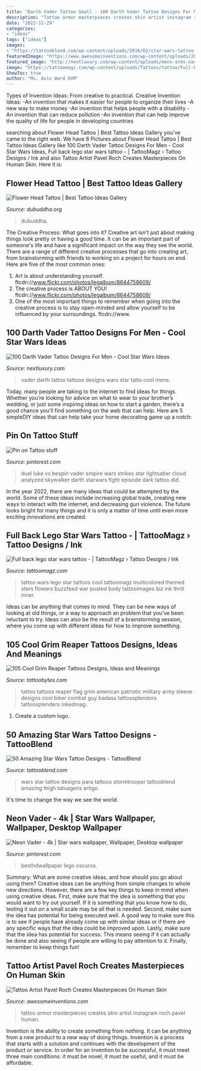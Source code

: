 ```yaml
---
title: "Darth Vader Tattoo Small - 100 Darth Vader Tattoo Designs For Men"
description: "Tattoo armor masterpieces creates skin artist instagram roch pavel human"
date: "2022-11-29"
categories:
- "ideas"
tags: ["ideas"]
images:
- "https://tattooblend.com/wp-content/uploads/2016/02/star-wars-tattoo-design-25.jpg"
featuredImage: "https://www.awesomeinventions.com/wp-content/uploads/2015/04/armor-tattoo.jpg"
featured_image: "http://nextluxury.com/wp-content/uploads/mens-arms-navy-blue-darth-vader-tatto.jpg"
image: "https://tattoomagz.com/wp-content/uploads/Tattoos/tattoo/Full-back-lego-star-wars-tattoo.jpg"
ShowToc: true
author: "Ms. Avis Ward DVM"
---
```



Types of Invention Ideas: From creative to practical.
Creative Invention Ideas: 
-An invention that makes it easier for people to organize their lives 
-A new way to make money 
-An invention that helps people with a disability 
-An invention that can reduce pollution 
-An invention that can help improve the quality of life for people in developing countries

	

		
searching about Flower Head Tattoo | Best Tattoo Ideas Gallery you've came to the right web. We have 8 Pictures about Flower Head Tattoo | Best Tattoo Ideas Gallery like 100 Darth Vader Tattoo Designs For Men - Cool Star Wars Ideas, Full back lego star wars tattoo - | TattooMagz › Tattoo Designs / Ink and also Tattoo Artist Pavel Roch Creates Masterpieces On Human Skin. Here it is:
		
    
## Flower Head Tattoo | Best Tattoo Ideas Gallery

<img loading=lazy src="http://www.dubuddha.org/wp-content/uploads/2017/03/Flower-Head-Tattoo-by-Elliott-Wells.jpg" onerror="this.onerror=null;this.src='https://tse3.mm.bing.net/th?id=OIP.Qc2LZch84EO_UxhvJ8VdUgHaHa&amp;pid=15.1';" alt="Flower Head Tattoo | Best Tattoo Ideas Gallery">

_Source: dubuddha.org_

>dubuddha. 

	

The Creative Process: What goes into it?
Creative art isn't just about making things look pretty or having a good time. It can be an important part of someone's life and have a significant impact on the way they see the world. There are a range of different creative processes that go into creating art, from brainstorming with friends to working on a project for hours on end. Here are five of the most common ones: 
1) Art is about understanding yourself. ftcdn://www.flickr.com/photos/legalbum/8644758609/
2) The creative process is ABOUT YOU! ftcdn://www.flickr.com/photos/legalbum/8644758609/
3) One of the most important things to remember when going into the creative process is to stay open-minded and allow yourself to be influenced by your surroundings. ftcdn://www.

    
## 100 Darth Vader Tattoo Designs For Men - Cool Star Wars Ideas

<img loading=lazy src="http://nextluxury.com/wp-content/uploads/mens-arms-navy-blue-darth-vader-tatto.jpg" onerror="this.onerror=null;this.src='https://tse2.mm.bing.net/th?id=OIP._e-2EvJ9QXH8VJWYFA90OwHaIW&amp;pid=15.1';" alt="100 Darth Vader Tattoo Designs For Men - Cool Star Wars Ideas">

_Source: nextluxury.com_

>vader darth tattoo tattoos designs wars star tatto cool mens. 

	

Today, many people are taking to the internet to find ideas for things. Whether you’re looking for advice on what to wear to your brother’s wedding, or just some inspiring ideas on how to start a garden, there’s a good chance you’ll find something on the web that can help. Here are 5 simpleDIY ideas that can help take your home decorating game up a notch: 

    
## Pin On Tattoo Stuff

<img loading=lazy src="https://i.pinimg.com/736x/65/fa/cd/65facd8c61813a2a291fd1ba37e942ec.jpg" onerror="this.onerror=null;this.src='https://tse1.mm.bing.net/th?id=OIP.gpieOu2Hqe1H9f5FuteojwHaFj&amp;pid=15.1';" alt="Pin on Tattoo stuff">

_Source: pinterest.com_

>duel luke vs bespin vader empire wars strikes star lightsaber cloud analyzed skywalker darth starwars fight episode dark tattoo did. 

	

In the year 2022, there are many ideas that could be attempted by the world. Some of these ideas include increasing global trade, creating new ways to interact with the internet, and decreasing gun violence. The future looks bright for many things and it is only a matter of time until even more exciting innovations are created.

    
## Full Back Lego Star Wars Tattoo - | TattooMagz › Tattoo Designs / Ink

<img loading=lazy src="https://tattoomagz.com/wp-content/uploads/Tattoos/tattoo/Full-back-lego-star-wars-tattoo.jpg" onerror="this.onerror=null;this.src='https://tse1.mm.bing.net/th?id=OIP.jw8ofoxP6MMCS5yf1JFtcwHaHa&amp;pid=15.1';" alt="Full back lego star wars tattoo - | TattooMagz › Tattoo Designs / Ink">

_Source: tattoomagz.com_

>tattoo wars lego star tattoos cool tattoomagz multicolored themed stars flowers buzzfeed war posted body tattooimages biz ink thrill inner. 

	

Ideas can be anything that comes to mind. They can be new ways of looking at old things, or a way to approach an problem that you've been reluctant to try. Ideas can also be the result of a brainstorming session, where you come up with different ideas for how to improve something.

    
## 105 Cool Grim Reaper Tattoos Designs, Ideas And Meanings

<img loading=lazy src="https://www.tattoobytes.com/wp-content/uploads/2016/12/grim-reaper-tattoo-on-back-of-guy.jpg" onerror="this.onerror=null;this.src='https://tse2.mm.bing.net/th?id=OIP.ZuafjcXx-PQLBwKaoh_1lgHaJ_&amp;pid=15.1';" alt="105 Cool Grim Reaper Tattoos Designs, Ideas and Meanings">

_Source: tattoobytes.com_

>tattoo tattoos reaper flag grim american patriotic military army sleeve designs cool biker combat guy badass tattoosplendors tattoosplenders inkedmag. 

	

1. Create a custom logo.

    
## 50 Amazing Star Wars Tattoo Designs - TattooBlend

<img loading=lazy src="https://tattooblend.com/wp-content/uploads/2016/02/star-wars-tattoo-design-25.jpg" onerror="this.onerror=null;this.src='https://tse2.mm.bing.net/th?id=OIP.Yko0y_dxpcLJclnt1gGeKQHaHb&amp;pid=15.1';" alt="50 Amazing Star Wars Tattoo Designs - TattooBlend">

_Source: tattooblend.com_

>wars star tattoo designs para tattoos stormtrooper tattooblend amazing thigh tatuagens artigo. 

	

It's time to change the way we see the world.

    
## Neon Vader - 4k | Star Wars Wallpaper, Wallpaper, Desktop Wallpaper

<img loading=lazy src="https://i.pinimg.com/736x/9a/07/21/9a07217c0d0ad2355fafe71af95eb566.jpg" onerror="this.onerror=null;this.src='https://tse2.mm.bing.net/th?id=OIP.eFYVWNjhBBf3aPLsruwmuAHaEK&amp;pid=15.1';" alt="Neon Vader - 4k | Star wars wallpaper, Wallpaper, Desktop wallpaper">

_Source: pinterest.com_

>besthdwallpaper lego oscuros. 

	

Summary: What are some creative ideas, and how should you go about using them?
Creative ideas can be anything from simple changes to whole new directions. However, there are a few key things to keep in mind when using creative ideas. First, make sure that the idea is something that you would want to try out yourself. If it is something that you know how to do, testing it out on a small scale may be all that is needed. Second, make sure the idea has potential for being executed well. A good way to make sure this is to see if people have already come up with similar ideas or if there are any specific ways that the idea could be improved upon. Lastly, make sure that the idea has potential for success. This means seeing if it can actually be done and also seeing if people are willing to pay attention to it. Finally, remember to keep things fun!

    
## Tattoo Artist Pavel Roch Creates Masterpieces On Human Skin

<img loading=lazy src="https://www.awesomeinventions.com/wp-content/uploads/2015/04/armor-tattoo.jpg" onerror="this.onerror=null;this.src='https://tse4.mm.bing.net/th?id=OIP.eZbhm0QdtGcj-ZcTM37iJAHaKd&amp;pid=15.1';" alt="Tattoo Artist Pavel Roch Creates Masterpieces On Human Skin">

_Source: awesomeinventions.com_

>tattoo armor masterpieces creates skin artist instagram roch pavel human. 

	

Invention is the ability to create something from nothing. It can be anything from a new product to a new way of doing things. Invention is a process that starts with a solution and continues with the development of the product or service. In order for an invention to be successful, it must meet three main conditions: it must be novel, it must be useful, and it must be affordable.

